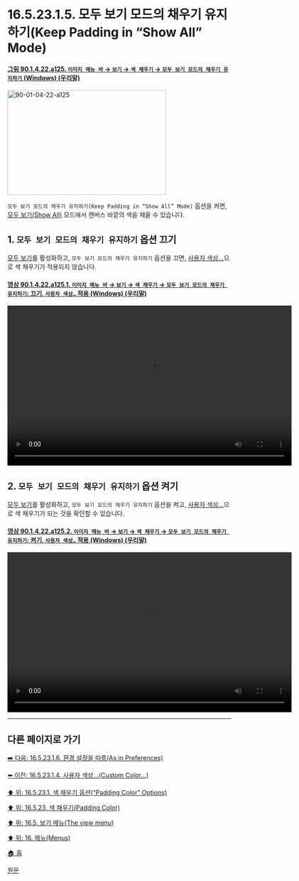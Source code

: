 # 16.5.23.1.5. 모두 보기 모드의 채우기 유지하기(Keep Padding in “Show All” Mode)

<a id="90-01-04-22-a125"></a>

#### [그림 90.1.4.22.a125. `이미지 메뉴 바` → `보기` → `색 채우기` → `모두 보기 모드의 채우기 유지하기` (Windows) (우리말)](./90-01-04-22-padding_color.md#90-01-04-22-a125)
<img width="357" height="236" alt="90-01-04-22-a125" src="https://github.com/user-attachments/assets/fd906960-0d79-4620-83ab-476a6dc609fd" />

`모두 보기 모드의 채우기 유지하기(Keep Padding in “Show All” Mode)` 옵션을 켜면, [모두 보기(Show All)](./16-05-03-00-show_all.md) 모드에서 캔버스 바깥의 색을 채울 수 있습니다.

## 1. `모두 보기 모드의 채우기 유지하기` 옵션 끄기
[모두 보기](./16-05-03-00-show_all.md)를 활성화하고, `모두 보기 모드의 채우기 유지하기` 옵션을 끄면, [사용자 색상…](./16-05-23-01-04-custom_color.md)으로 색 채우기가 적용되지 않습니다.

<a id="90-01-04-22-a125-01"></a>

#### [영상 90.1.4.22.a125.1. `이미지 메뉴 바` → `보기` → `색 채우기` → `모두 보기 모드의 채우기 유지하기`: 끄기, `사용자 색상…` 적용  (Windows) (우리말)](./90-01-04-22-padding_color.md#90-01-04-22-a125-01)
<video controls="controls" width="640" height="360" src="https://github.com/user-attachments/assets/2c2c1127-9933-4983-9f27-83a9dc9336e0"></video>

## 2. `모두 보기 모드의 채우기 유지하기` 옵션 켜기
[모두 보기](./16-05-03-00-show_all.md)를 활성화하고, `모두 보기 모드의 채우기 유지하기` 옵션을 켜고, [사용자 색상…](./16-05-23-01-04-custom_color.md)으로 색 채우기가 되는 것을 확인할 수 있습니다.

<a id="90-01-04-22-a125-02"></a>

#### [영상 90.1.4.22.a125.2. `이미지 메뉴 바` → `보기` → `색 채우기` → `모두 보기 모드의 채우기 유지하기`: 켜기, `사용자 색상…` 적용 (Windows) (우리말)](./90-01-04-22-padding_color.md#90-01-04-22-a125-02)
<video controls="controls" width="640" height="360" src="https://github.com/user-attachments/assets/1bd8334e-f6a0-4737-a6aa-68671d41b1dc"></video>

***

## 다른 페이지로 가기

[➡️ 다음: 16.5.23.1.6. 환경 설정을 따름(As in Preferences)](./16-05-23-01-06-as_in_preferences.md)

[⬅️ 이전: 16.5.23.1.4. 사용자 색상…(Custom Color…)](./16-05-23-01-04-custom_color.md)

[⬆️ 위: 16.5.23.1. 색 채우기 옵션(“Padding Color” Options)](./16-05-23-01-00-padding_color_options.md)

[⬆️ 위: 16.5.23. 색 채우기(Padding Color)](./16-05-23-00-padding-color.md)

[⬆️ 위: 16.5. 보기 메뉴(The view menu)](./16-05-00-the-view-menu.md)

[⬆️ 위: 16. 메뉴(Menus)](./16-00-menus.md)

[🏠 홈](./00-home.md)

[원문](https://docs.gimp.org/2.10/ko/gimp-view-padding-color.html#idm26204)